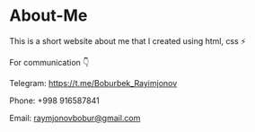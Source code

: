# About-Me
This is a short website about me that I created using html, css ⚡


For communication 👇

Telegram: https://t.me/Boburbek_Rayimjonov 

Phone: +998 916587841

Email: raymjonovbobur@gmail.com
